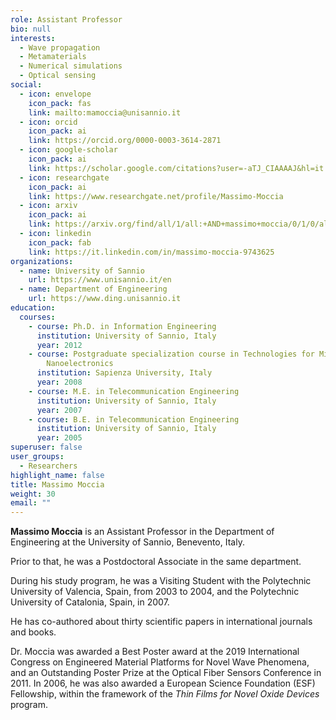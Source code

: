 ```yaml
---
role: Assistant Professor
bio: null
interests:
  - Wave propagation
  - Metamaterials
  - Numerical simulations
  - Optical sensing
social:
  - icon: envelope
    icon_pack: fas
    link: mailto:mamoccia@unisannio.it
  - icon: orcid
    icon_pack: ai
    link: https://orcid.org/0000-0003-3614-2871
  - icon: google-scholar
    icon_pack: ai
    link: https://scholar.google.com/citations?user=-aTJ_CIAAAAJ&hl=it
  - icon: researchgate
    icon_pack: ai
    link: https://www.researchgate.net/profile/Massimo-Moccia
  - icon: arxiv
    icon_pack: ai
    link: https://arxiv.org/find/all/1/all:+AND+massimo+moccia/0/1/0/all/0/1
  - icon: linkedin
    icon_pack: fab
    link: https://it.linkedin.com/in/massimo-moccia-9743625
organizations:
  - name: University of Sannio
    url: https://www.unisannio.it/en
  - name: Department of Engineering
    url: https://www.ding.unisannio.it
education:
  courses:
    - course: Ph.D. in Information Engineering
      institution: University of Sannio, Italy
      year: 2012
    - course: Postgraduate specialization course in Technologies for Micro and
        Nanoelectronics
      institution: Sapienza University, Italy
      year: 2008
    - course: M.E. in Telecommunication Engineering
      institution: University of Sannio, Italy
      year: 2007
    - course: B.E. in Telecommunication Engineering
      institution: University of Sannio, Italy
      year: 2005
superuser: false
user_groups:
  - Researchers
highlight_name: false
title: Massimo Moccia
weight: 30
email: ""
---
```

**Massimo Moccia** is an Assistant Professor in the Department of Engineering at the University of Sannio, Benevento, Italy.

Prior to that, he was a Postdoctoral Associate in the same department.

During his study program, he was a Visiting Student with the Polytechnic University of Valencia, Spain, from 2003 to 2004, and the Polytechnic University of Catalonia, Spain, in 2007.

He has co-authored about thirty scientific papers in international journals and books. 

Dr. Moccia was awarded a Best Poster award at the 2019 International Congress on Engineered Material Platforms for Novel Wave Phenomena, and an Outstanding Poster Prize at the Optical Fiber Sensors Conference in 2011. In 2006, he was also awarded a European Science Foundation (ESF) Fellowship, within the framework of the *Thin Films for Novel Oxide Devices* program.